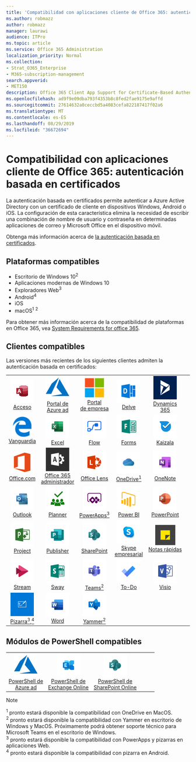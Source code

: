 ```yaml
---
title: 'Compatibilidad con aplicaciones cliente de Office 365: autenticación basada en certificados'
ms.author: robmazz
author: robmazz
manager: laurawi
audience: ITPro
ms.topic: article
ms.service: Office 365 Administration
localization_priority: Normal
ms.collection:
- Strat_O365_Enterprise
- M365-subscription-management
search.appverid:
- MET150
description: Office 365 Client App Support for Certificate-Based Authentication.
ms.openlocfilehash: ad9f9e09dba793f4353b8c8fed2fae9175e9affd
ms.sourcegitcommit: 27614632a0ceccbd5a4083cefa822187417f02a6
ms.translationtype: MT
ms.contentlocale: es-ES
ms.lasthandoff: 08/29/2019
ms.locfileid: "36672694"
---
```

# <a name="office-365-client-app-support--certificate-based-authentication"></a>Compatibilidad con aplicaciones cliente de Office 365: autenticación basada en certificados

La autenticación basada en certificados permite autenticar a Azure Active Directory con un certificado de cliente en dispositivos Windows, Android o iOS. La configuración de esta característica elimina la necesidad de escribir una combinación de nombre de usuario y contraseña en determinadas aplicaciones de correo y Microsoft Office en el dispositivo móvil.

Obtenga más información acerca de [la autenticación basada en certificados](https://docs.microsoft.com/azure/active-directory/authentication/active-directory-certificate-based-authentication-get-started).

## <a name="supported-platforms"></a>Plataformas compatibles

 - Escritorio de Windows 10<sup>2</sup>
 - Aplicaciones modernas de Windows 10
 - Exploradores Web<sup>3</sup>
 - Android<sup>4</sup>
 - iOS
 - macOS<sup>1</sup> <sup>2</sup>

Para obtener más información acerca de la compatibilidad de plataformas en Office 365, vea [System Requirements for office 365](https://products.office.com/office-system-requirements).

## <a name="supported-clients"></a>Clientes compatibles

Las versiones más recientes de los siguientes clientes admiten la autenticación basada en certificados:

| | | | | | |
|:---:|:---:|:---:|:---:|:---:|:---:|
| ![Icono de acceso](media/o365-access-64x64.png) <br> [Acceso](https://products.office.com/access) | ![Icono de Azure](media/o365-azure-64x64.png) <br> [Portal de <br> Azure ad](https://azure.microsoft.com/features/azure-portal/) | ![Icono del portal de empresa](media/o365-microsoft-64x64.png) <br> [Portal <br> de empresa](https://docs.microsoft.com/intune-user-help/sign-in-to-the-company-portal) | ![Icono de Delve](media/o365-delve-64x64.png) <br> [Delve](https://products.office.com/business/intelligent-search) | ![Icono de Dynamics 365](media/o365-dynamics365-64x64.png) <br> [Dynamics 365](https://dynamics.microsoft.com) 
| ![Icono de borde](media/o365-edge-64x64.png) <br> [Vanguardia](https://www.microsoft.com/windows/microsoft-edge) | ![Icono de Excel](media/o365-excel-64x64.png) <br> [Excel](https://products.office.com/excel) | ![Icono de flujo](media/o365-flow-64x64.png) <br> [Flow](https://flow.microsoft.com) | ![Icono formularios](media/o365-forms-64x64.png) <br> [Forms](https://flow.microsoft.com/connectors/shared_microsoftforms/microsoft-forms/) | ![Icono de Kaizala](media/o365-kaizala-64x64.png) <br> [Kaizala](https://products.office.com/en/business/microsoft-kaizala) 
| ![Icono de Office.com](media/o365-office-64x64.png) <br> [Office.com](https://www.office.com/) | ![Icono de Office 365 administrador](media/o365-o365admin-64x64.png) <br> [Office 365 <br> administrador](https://products.office.com/business/manage-office-365-admin-app) | ![Icono de lente](media/o365-lens-64x64.png) <br> [Office Lens](https://www.microsoft.com/p/office-lens/9wzdncrfj3t8?activetab=pivot%3Aoverviewtab) | ![Icono de OneDrive para la empresa](media/o365-OneDrive-64x64.png) <br> [OneDrive<sup>1</sup>](https://products.office.com/onedrive-for-business/online-cloud-storage) |  ![Icono de OneNote](media/o365-OneNote-64x64.png) <br> [OneNote](https://products.office.com/onenote) 
| ![Icono de Outlook](media/o365-outlook-64x64.png) <br> [Outlook](https://products.office.com/outlook) | ![Icono de Planner](media/o365-planner-64x64.png) <br> [Planner](https://products.office.com/business/task-management-software) | ![Icono de PowerApps](media/o365-powerapps-64x64.png) <br> [PowerApps<sup>3</sup>](https://powerapps.microsoft.com) | ![Icono de PowerBI](media/o365-powerbi-64x64.png) <br> [Power BI](https://powerbi.microsoft.com)| ![Icono de PowerPoint](media/o365-powerpoint-64x64.png) <br> [PowerPoint](https://products.office.com/powerpoint) 
| ![Icono de proyecto](media/o365-project-64x64.png) <br> [Project](https://products.office.com/project) | ![Icono de Publisher](media/o365-publisher-64x64.png) <br> [Publisher](https://products.office.com/publisher) | ![Icono de SharePoint](media/o365-sharepoint-64x64.png) <br> [SharePoint](https://products.office.com/sharepoint) | ![Icono de Skype empresarial](media/o365-skypeforbusiness-64x64.png) <br> [Skype <br> empresarial](https://www.skype.com/business/) | ![Icono de notas adhesivas](media/o365-stickynotes-64x64.png) <br> [Notas rápidas](https://www.microsoft.com/p/microsoft-sticky-notes/9nblggh4qghw) 
| ![Icono de secuencia](media/o365-stream-64x64.png) <br> [Stream](https://stream.microsoft.com) | ![Icono de Sway](media/o365-sway-64x64.png) <br> [Sway](https://sway.com) | ![Icono de Teams](media/o365-teams-64x64.png) <br> [Teams<sup>2</sup>](https://products.office.com/microsoft-teams/group-chat-software) | ![Icono de tarea pendiente](media/o365-todo-64x64.png) <br> [To-Do](https://todo.microsoft.com) | ![Icono de Visio](media/o365-visio-64x64.png) <br> [Visio](https://products.office.com/visio/flowchart-software) 
| ![Icono de la pizarra](media/o365-whiteboard-64x64.png) <br> [Pizarra<sup>3</sup>,<sup>4</sup>](https://whiteboard.microsoft.com/) | ![Icono de Word](media/o365-word-64x64.png) <br> [Word](https://products.office.com/word) | ![Icono de Yammer](media/o365-yammer-64x64.png) <br> [Yammer<sup>2</sup>](https://products.office.com/yammer/yammer-overview) |

## <a name="supported-powershell-modules"></a>Módulos de PowerShell compatibles

| | | | | | |
|:---:|:---:|:---:|:---:|:---:|:---:|
| ![Icono de Azure](media/o365-azure-64x64.png) <br> [PowerShell de <br> Azure ad](https://docs.microsoft.com/powershell/azure/active-directory/overview?view=azureadps-2.0) | ![Icono de Exchange](media/o365-exchange-64x64.png) <br> [PowerShell de <br> Exchange Online](https://docs.microsoft.com/powershell/exchange/exchange-online/exchange-online-powershell?view=exchange-ps) | ![Icono de SharePoint](media/o365-sharepoint-64x64.png) <br> [PowerShell de <br> SharePoint Online](https://docs.microsoft.com/sharepoint/manage-team-and-communication-sites-in-powershell)

> [!NOTE]
> <sup>1</sup> pronto estará disponible la compatibilidad con OneDrive en MacOS. <br>
> <sup>2</sup> pronto estará disponible la compatibilidad con Yammer en escritorio de Windows y MacOS. Próximamente podrá obtener soporte técnico para Microsoft Teams en el escritorio de Windows.<br>
> <sup>3</sup> pronto estará disponible la compatibilidad con PowerApps y pizarras en aplicaciones Web. <br>
> <sup>4</sup> pronto estará disponible la compatibilidad con pizarra en Android.
